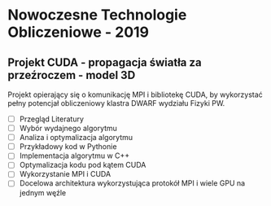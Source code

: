# Nowoczesne Technologie Obliczeniowe - 2019
## Projekt CUDA - propagacja światła za przeźroczem - model 3D

Projekt opierający się o komunikację MPI i bibliotekę CUDA, by wykorzystać pełny potencjał obliczeniowy klastra DWARF wydziału Fizyki PW.




* [ ] Przegląd Literatury
* [ ] Wybór wydajnego algorytmu
* [ ] Analiza i optymalizacja algorytmu
* [ ] Przykładowy kod w Pythonie
* [ ] Implementacja algorytmu w C++
* [ ] Optymalizacja kodu pod kątem CUDA
* [ ] Wykorzystanie MPI i CUDA
* [ ] Docelowa architektura wykorzystująca protokół MPI i wiele GPU na jednym węźle